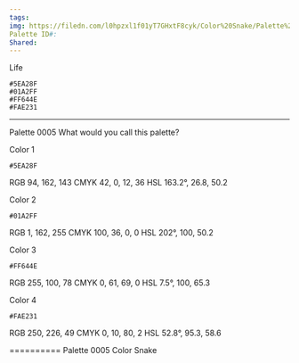 ```yaml
---
tags: 
img: https://filedn.com/l0hpzxl1f01yT7GHxtF8cyk/Color%20Snake/Palette%20Thumbnails/Color%20Snake%20Palette%200005%20(1920).png
Palette ID#: 
Shared:
---
```

Life
```palette
#5EA28F
#01A2FF
#FF644E
#FAE231
```


---

Palette 0005
What would you call this palette?

Color 1
```palette
#5EA28F
```
RGB 94, 162, 143
CMYK	42, 0, 12, 36
HSL	163.2°, 26.8, 50.2

Color 2
```palette
#01A2FF
```
RGB 1, 162, 255
CMYK	100, 36, 0, 0
HSL	202°, 100, 50.2

Color 3
```palette
#FF644E
```
RGB 255, 100, 78
CMYK	0, 61, 69, 0
HSL	7.5°, 100, 65.3

Color 4
```palette
#FAE231
```
RGB 250, 226, 49
CMYK	0, 10, 80, 2
HSL	52.8°, 95.3, 58.6

==========
Palette 0005
Color Snake